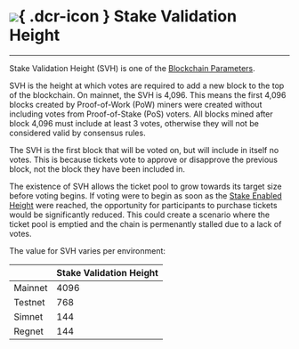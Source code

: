 # ![](../../img/dcr-icons/TicketLive.svg){ .dcr-icon } Stake Validation Height

---

Stake Validation Height (SVH) is one of the [Blockchain Parameters](../../developer-guides/blockchain-parameters.md).

SVH is the height at which votes are required to add a new block to the top of the blockchain.
On mainnet, the SVH is 4,096.
This means the first 4,096 blocks created by Proof-of-Work (PoW) miners were created without including
votes from Proof-of-Stake (PoS) voters.
All blocks mined after block 4,096 must include at least 3 votes, otherwise they will not be
considered valid by consensus rules.

The SVH is the first block that will be voted on, but will include in itself no votes.
This is because tickets vote to approve or disapprove the previous block,
not the block they have been included in.

The existence of SVH allows the ticket pool to grow towards its target size before voting begins.
If voting were to begin as soon as the [Stake Enabled Height](stake-enabled-height.md) were reached,
the opportunity for participants to purchase tickets would be significantly reduced.
This could create a scenario where the ticket pool is emptied and the chain is permenantly stalled
due to a lack of votes.

The value for SVH varies per environment:

|         |Stake Validation Height|
|---      |---                    |
| Mainnet | 4096                  |
| Testnet | 768                   |
| Simnet  | 144                   |
| Regnet  | 144                   |
